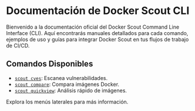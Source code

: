 # Documentación de Docker Scout CLI

Bienvenido a la documentación oficial del Docker Scout Command Line Interface (CLI).
Aquí encontrarás manuales detallados para cada comando, ejemplos de uso y guías para integrar Docker Scout en tus flujos de trabajo de CI/CD.

## Comandos Disponibles

* [`scout cves`](comandos/scout_cves.md): Escanea vulnerabilidades.
* [`scout compare`](comandos/scout_compare.md): Compara imágenes Docker.
* [`scout quickview`](comandos/scout_quickview.md): Análisis rápido de imágenes.

Explora los menús laterales para más información.